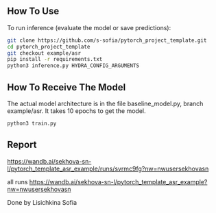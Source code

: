 ## How To Use
To run inference (evaluate the model or save predictions):
   ```bash
git clone https://github.com/s-sofia/pytorch_project_template.git
cd pytorch_project_template
git checkout example/asr
pip install -r requirements.txt
python3 inference.py HYDRA_CONFIG_ARGUMENTS
   ```

## How To Receive The Model
The actual model architecture is in the file baseline_model.py, branch example/asr. It takes 10 epochs to get the model.
   ```bash
python3 train.py
   ```

## Report

https://wandb.ai/sekhova-sn-l/pytorch_template_asr_example/runs/svrmc9fg?nw=nwusersekhovasn

all runs
https://wandb.ai/sekhova-sn-l/pytorch_template_asr_example?nw=nwusersekhovasn

Done by Lisichkina Sofia
